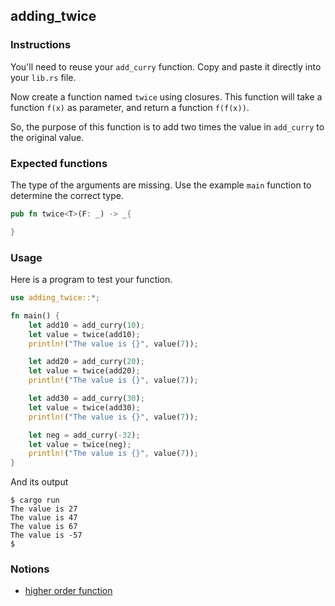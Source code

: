## adding_twice

### Instructions

You'll need to reuse your `add_curry` function. Copy and paste it directly into your `lib.rs` file.

Now create a function named `twice` using closures. This function will take a function `f(x)` as parameter, and return a function `f(f(x))`.

So, the purpose of this function is to add two times the value in `add_curry` to the original value.

### Expected functions

The type of the arguments are missing. Use the example `main` function to determine the correct type.

```rust
pub fn twice<T>(F: _) -> _{

}
```

### Usage

Here is a program to test your function.

```rust
use adding_twice::*;

fn main() {
    let add10 = add_curry(10);
    let value = twice(add10);
    println!("The value is {}", value(7));

    let add20 = add_curry(20);
    let value = twice(add20);
    println!("The value is {}", value(7));

    let add30 = add_curry(30);
    let value = twice(add30);
    println!("The value is {}", value(7));

    let neg = add_curry(-32);
    let value = twice(neg);
    println!("The value is {}", value(7));
}
```

And its output

```console
$ cargo run
The value is 27
The value is 47
The value is 67
The value is -57
$
```

### Notions

- [higher order function](https://doc.rust-lang.org/rust-by-example/fn/hof.html#higher-order-functions)
